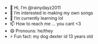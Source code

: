 - 👋 Hi, I’m @rainydayz2011
- 👀 I’m interested in making my own songs
- 🌱 I’m currently learning lol
- 📫 How to reach me ... you cant <3
- 😄 Pronouns: he/they
- ⚡ Fun fact: my dog dexter id 13 years old

<!---
rainydayz2011/rainydayz2011 is a ✨ special ✨ repository because its `README.md` (this file) appears on your GitHub profile.
You can click the Preview link to take a look at your changes.
--->

